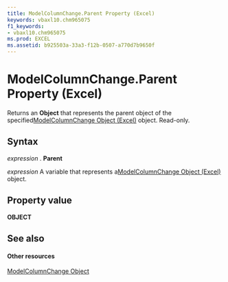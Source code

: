 ```yaml
---
title: ModelColumnChange.Parent Property (Excel)
keywords: vbaxl10.chm965075
f1_keywords:
- vbaxl10.chm965075
ms.prod: EXCEL
ms.assetid: b925503a-33a3-f12b-0507-a770d7b9650f
---
```



# ModelColumnChange.Parent Property (Excel)

Returns an  **Object** that represents the parent object of the specified[ModelColumnChange Object (Excel)](modelcolumnchange-object-excel.md) object. Read-only.


## Syntax

 _expression_ . **Parent**

 _expression_ A variable that represents a[ModelColumnChange Object (Excel)](modelcolumnchange-object-excel.md) object.


## Property value

 **OBJECT**


## See also


#### Other resources



[ModelColumnChange Object](modelcolumnchange-object-excel.md)

